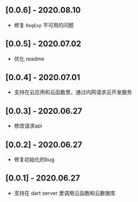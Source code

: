 ## [0.0.6] - 2020.08.10
* 修复 `RegExp` 不可用的问题

## [0.0.5] - 2020.07.02
* 优化 readme

## [0.0.4] - 2020.07.01

* 支持在云应用和云函数里，通过内网请求云开发服务

## [0.0.3] - 2020.06.27

* 修改请求api

## [0.0.2] - 2020.06.27

* 修复初始化的bug

## [0.0.1] - 2020.06.27

* 支持在 dart server 里调用云函数和云数据库
